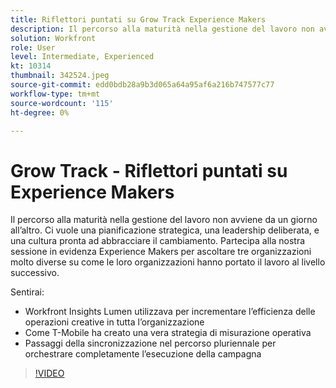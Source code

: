 ```yaml
---
title: Riflettori puntati su Grow Track Experience Makers
description: Il percorso alla maturità nella gestione del lavoro non avviene da un giorno all’altro. Ci vuole una pianificazione strategica, una leadership deliberata, e una cultura pronta ad abbracciare il cambiamento.
solution: Workfront
role: User
level: Intermediate, Experienced
kt: 10314
thumbnail: 342524.jpeg
source-git-commit: edd0bdb28a9b3d065a64a95af6a216b747577c77
workflow-type: tm+mt
source-wordcount: '115'
ht-degree: 0%

---
```


# Grow Track - Riflettori puntati su Experience Makers

Il percorso alla maturità nella gestione del lavoro non avviene da un giorno all’altro. Ci vuole una pianificazione strategica, una leadership deliberata, e una cultura pronta ad abbracciare il cambiamento. Partecipa alla nostra sessione in evidenza Experience Makers per ascoltare tre organizzazioni molto diverse su come le loro organizzazioni hanno portato il lavoro al livello successivo.

Sentirai:

* Workfront Insights Lumen utilizzava per incrementare l’efficienza delle operazioni creative in tutta l’organizzazione
* Come T-Mobile ha creato una vera strategia di misurazione operativa
* Passaggi della sincronizzazione nel percorso pluriennale per orchestrare completamente l’esecuzione della campagna

>[!VIDEO](https://video.tv.adobe.com/v/342524/?quality=12&learn=on)
